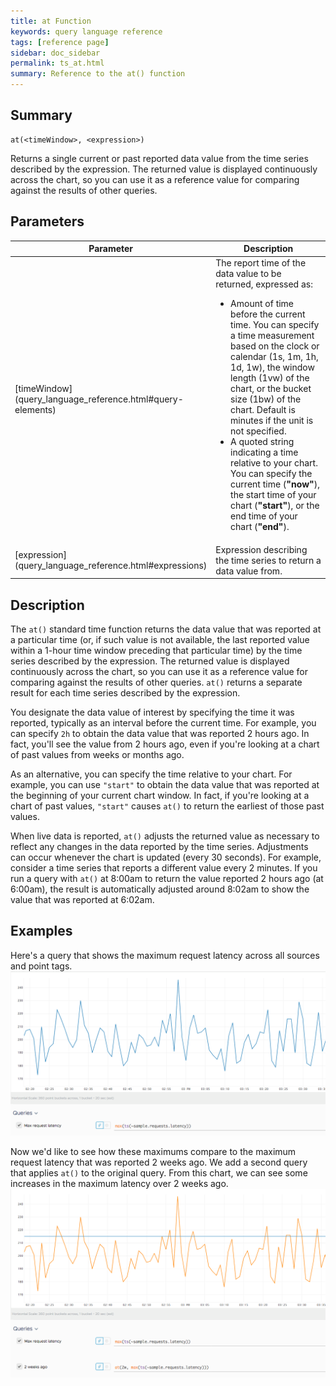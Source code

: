 ```yaml
---
title: at Function
keywords: query language reference
tags: [reference page]
sidebar: doc_sidebar
permalink: ts_at.html
summary: Reference to the at() function
---
```

## Summary
```
at(<timeWindow>, <expression>)
```
Returns a single current or past reported data value from the time series described by the expression. The returned value is displayed continuously across the chart, so you can use it as a reference value for comparing against the results of other queries.

## Parameters
<table>
<tbody>
<thead>
<tr><th width="20%">Parameter</th><th width="80%">Description</th></tr>
</thead>
<tr><td markdown="span"> [timeWindow](query_language_reference.html#query-elements)</td>
<td>The report time of the data value to be returned, expressed as:
<ul>
<li>Amount of time before the current time. You can specify a time measurement based on the clock or calendar (1s, 1m, 1h, 1d, 1w), the window length (1vw) of the chart, or the bucket size (1bw) of the chart. Default is minutes if the unit is not specified.</li>
<li>A quoted string indicating a time relative to your chart. You can specify the current time (<strong>"now"</strong>),
the start time of your chart (<strong>"start"</strong>), or the end time of your chart (<strong>"end"</strong>).</li>
</ul>
</td></tr>
<tr>
<td markdown="span"> [expression](query_language_reference.html#expressions)</td>
<td>Expression describing the time series to return a data value from. </td></tr>
</tbody>
</table>


## Description

The `at()` standard time function returns the data value that was reported at a particular time (or, if such value is not available, the last reported value within a 1-hour time window preceding that particular time) by the time series described by the expression.  The returned value is displayed continuously across the chart, so you can use it as a reference value for comparing against the results of other queries. `at()` returns a separate result for each time series described by the expression.

You designate the data value of interest by specifying the time it was reported, typically as an interval before the current time. For example, you can specify `2h` to obtain the data value that was reported 2 hours ago. In fact, you'll see the value from 2 hours ago, even if you're looking at a chart of past values from weeks or months ago.

As an alternative, you can specify the time relative to your chart. For example, you can use `"start"` to obtain the data value that was reported at the beginning of your current chart window. In fact, if you're looking at a chart of past values, `"start"` causes `at()` to return the earliest of those past values.

When live data is reported, `at()` adjusts the returned value as necessary to reflect any changes in the data reported by the time series. Adjustments can occur whenever the chart is updated (every 30 seconds). For example, consider a time series that reports a different value every 2 minutes. If you run a query with `at()` at 8:00am to return the value reported 2 hours ago (at 6:00am), the result is automatically adjusted around 8:02am to show the value that was reported at 6:02am.


## Examples

Here's a query that shows the maximum request latency across all sources and point tags.
![at before](images/ts_at_before.png)

Now we'd like to see how these maximums compare to the maximum request latency that was reported 2 weeks ago. We add a second query that applies `at()` to the original query. From this chart, we can see some increases in the maximum latency over 2 weeks ago.
![at after](images/ts_at_after.png)
